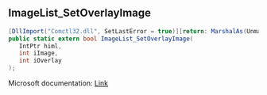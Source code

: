 ## ImageList_SetOverlayImage

```csharp
[DllImport("Comctl32.dll", SetLastError = true)][return: MarshalAs(UnmanagedType.Bool)]
public static extern bool ImageList_SetOverlayImage(
   IntPtr himl,
   int iImage,
   int iOverlay
);
```

Microsoft documentation: [Link](https://docs.microsoft.com/en-us/windows/win32/api/commctrl/nf-commctrl-imagelist_setoverlayimage)
